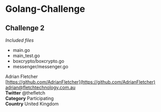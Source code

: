 # Golang-Challenge
## Challenge 2

_Included files_
* main.go
* main_test.go
* boxcrypto/boxcrypto.go
* messenger/messenger.go

Adrian Fletcher  
[https://github.com/AdrianFletcher](https://github.com/AdrianFletcher)  
[adrian@fletchtechnology.com.au](mailto:adrian@fletchtechnology.com.au)  
**Twitter** @thefletch  
**Category** Participating  
**Country** United Kingdom